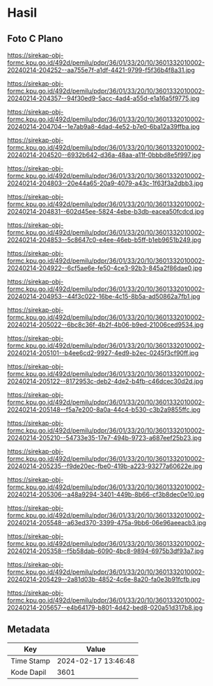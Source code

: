 # Hasil

## Foto C Plano

https://sirekap-obj-formc.kpu.go.id/492d/pemilu/pdpr/36/01/33/20/10/3601332010002-20240214-204252--aa755e7f-a1df-4421-9799-f5f36b4f8a31.jpg

https://sirekap-obj-formc.kpu.go.id/492d/pemilu/pdpr/36/01/33/20/10/3601332010002-20240214-204357--94f30ed9-5acc-4ad4-a55d-e1a16a5f9775.jpg

https://sirekap-obj-formc.kpu.go.id/492d/pemilu/pdpr/36/01/33/20/10/3601332010002-20240214-204704--1e7ab9a8-4dad-4e52-b7e0-6ba12a39ffba.jpg

https://sirekap-obj-formc.kpu.go.id/492d/pemilu/pdpr/36/01/33/20/10/3601332010002-20240214-204520--6932b642-d36a-48aa-a11f-0bbbd8e5f997.jpg

https://sirekap-obj-formc.kpu.go.id/492d/pemilu/pdpr/36/01/33/20/10/3601332010002-20240214-204803--20e44a65-20a9-4079-a43c-1f63f3a2dbb3.jpg

https://sirekap-obj-formc.kpu.go.id/492d/pemilu/pdpr/36/01/33/20/10/3601332010002-20240214-204831--602d45ee-5824-4ebe-b3db-eacea50fcdcd.jpg

https://sirekap-obj-formc.kpu.go.id/492d/pemilu/pdpr/36/01/33/20/10/3601332010002-20240214-204853--5c8647c0-e4ee-46eb-b5ff-b1eb9651b249.jpg

https://sirekap-obj-formc.kpu.go.id/492d/pemilu/pdpr/36/01/33/20/10/3601332010002-20240214-204922--6cf5ae6e-fe50-4ce3-92b3-845a2f86dae0.jpg

https://sirekap-obj-formc.kpu.go.id/492d/pemilu/pdpr/36/01/33/20/10/3601332010002-20240214-204953--44f3c022-16be-4c15-8b5a-ad50862a7fb1.jpg

https://sirekap-obj-formc.kpu.go.id/492d/pemilu/pdpr/36/01/33/20/10/3601332010002-20240214-205022--6bc8c36f-4b2f-4b06-b9ed-21006ced9534.jpg

https://sirekap-obj-formc.kpu.go.id/492d/pemilu/pdpr/36/01/33/20/10/3601332010002-20240214-205101--b4ee6cd2-9927-4ed9-b2ec-0245f3cf90ff.jpg

https://sirekap-obj-formc.kpu.go.id/492d/pemilu/pdpr/36/01/33/20/10/3601332010002-20240214-205122--8172953c-deb2-4de2-b4fb-c46dcec30d2d.jpg

https://sirekap-obj-formc.kpu.go.id/492d/pemilu/pdpr/36/01/33/20/10/3601332010002-20240214-205148--f5a7e200-8a0a-44c4-b530-c3b2a9855ffc.jpg

https://sirekap-obj-formc.kpu.go.id/492d/pemilu/pdpr/36/01/33/20/10/3601332010002-20240214-205210--54733e35-17e7-494b-9723-a687eef25b23.jpg

https://sirekap-obj-formc.kpu.go.id/492d/pemilu/pdpr/36/01/33/20/10/3601332010002-20240214-205235--f9de20ec-fbe0-419b-a223-93277a60622e.jpg

https://sirekap-obj-formc.kpu.go.id/492d/pemilu/pdpr/36/01/33/20/10/3601332010002-20240214-205306--a48a9294-3401-449b-8b66-cf3b8dec0e10.jpg

https://sirekap-obj-formc.kpu.go.id/492d/pemilu/pdpr/36/01/33/20/10/3601332010002-20240214-205548--a63ed370-3399-475a-9bb6-06e96aeeacb3.jpg

https://sirekap-obj-formc.kpu.go.id/492d/pemilu/pdpr/36/01/33/20/10/3601332010002-20240214-205358--f5b58dab-6090-4bc8-9894-6975b3df93a7.jpg

https://sirekap-obj-formc.kpu.go.id/492d/pemilu/pdpr/36/01/33/20/10/3601332010002-20240214-205429--2a81d03b-4852-4c6e-8a20-fa0e3b91fcfb.jpg

https://sirekap-obj-formc.kpu.go.id/492d/pemilu/pdpr/36/01/33/20/10/3601332010002-20240214-205657--e4b64179-b801-4d42-bed8-020a51d317b8.jpg


## Metadata

| Key        | Value               |
| ---------- | ------------------- |
| Time Stamp | 2024-02-17 13:46:48 |
| Kode Dapil | 3601                |




